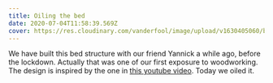 ```yaml
---
title: Oiling the bed
date: 2020-07-04T11:58:39.569Z
cover: https://res.cloudinary.com/vanderfool/image/upload/v1630405060/bed/dsc01245_nxxlei.jpg
---
```

We have built this bed structure with our friend Yannick a while ago, before the lockdown. Actually that was one of our first exposure to woodworking. The design is inspired by the one in [this youtube video](https://youtu.be/4p-GG5eenUk?t=317). Today we oiled it.
